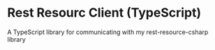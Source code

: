 # Rest Resourc Client (TypeScript)
A TypeScript library for communicating with my rest-resource-csharp library
